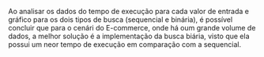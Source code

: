 Ao analisar os dados do tempo de execução para cada valor de entrada e  gráfico para os dois tipos de busca (sequencial e binária), é possível concluir que para o cenári do E-commerce, onde há oum grande volume de dados, a melhor solução é a implementação da busca biária, visto que ela possui um neor tempo de execução em comparação com a sequencial. 
